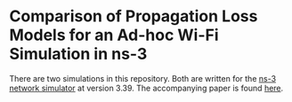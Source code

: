 # Comparison of Propagation Loss Models for an Ad-hoc Wi-Fi Simulation in ns-3

There are two simulations in this repository.
Both are written for the [ns-3 network simulator](https://www.nsnam.org/) at version 3.39.
The accompanying paper is found [here](./ns3-wifi-propagation.pdf).
